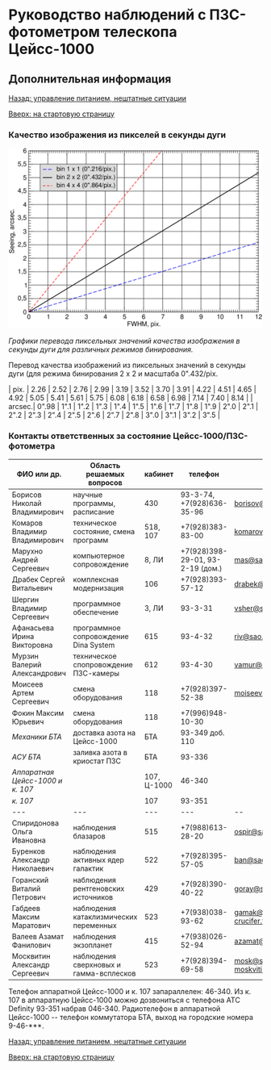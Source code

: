 # Руководство наблюдений с ПЗС-фотометром телескопа Цейсс-1000

## Дополнительная информация

[Назад: управление питанием, нештатные ситуации](Neshtat.md)

[Вверх: на стартовую страницу](index.md)

### Качество изображения из пикселей в секунды дуги

![Графики перевода пиксельных значений качества изображения в секунды дуги для различных режимов бинирования.](pic/Scale.png)

  *Графики перевода пиксельных значений качества изображения в секунды дуги для различных режимов бинирования.*


Перевод качества изображений из пиксельных значений в секунды дуги 
(для режима бинирования 2 х 2 и масштаба 0".432/pix.

| pix.   |  2.26 | 2.52 | 2.76 | 2.99 | 3.19 | 3.52 | 3.70 | 3.91 | 4.22 | 4.51 | 4.65 | 4.92 | 5.05 | 5.41 | 5.61 | 5.75 | 6.08 | 6.18 | 6.58 | 6.98 | 7.14 | 7.40 | 8.14  | 
| arcsec.| 0".98 | 1".1 | 1".2 | 1".3 | 1".4 | 1".5 | 1".6 | 1".7 | 1".8 | 1".9 | 2".0 | 2".1 | 2".2 | 2".3 | 2".4 | 2".5 | 2".6 | 2".7 | 2".8 | 3".0 | 3".1 | 3".2 | 3".5  |










### Контакты ответственных за состояние Цейсс-1000/ПЗС-фотометра

ФИО или др.                               | Область решаемых вопросов                |  кабинет    | телефон                           | e-mail
---                                       | ---                                      | ---         | ---                               | ---
Борисов Николай Владимирович              | научные программы, расписание            |  430        | 93-3-74, +7(928)636-35-96         | <borisov@sao.ru>
Комаров Владимир Владимирович             | техническое состояние, смена программ    |  518, 107   | +7(928)383-83-00                  | <komarov@sao.ru>
Марухно Андрей Сергеевич                  | компьютерное сопровождение               |  8, ЛИ      | +7(928)398-29-01, 93-2-19 (дом.)  | <mas@sao.ru>
Драбек Сергей Витальевич                  | комплексная модернизация                 |  106        | +7(928)393-57-12 | <drabek@sao.ru>
Шергин Владимир Сергеевич                 | программное обеспечение                  |  3, ЛИ      | 93-3-31          | <vsher@sao.ru> 
Афанасьева Ирина Викторовна               | программное сопровождение Dina System    |  615        | 93-4-32          | <riv@sao.ru>
Мурзин Валерий Александрович              | техническое спопровождение ПЗС-камеры    |  612        | 93-4-30          | <vamur@sao.ru>
Моисеев Артем Сергеевич                   | смена оборудования                       |  118        | +7(928)397-52-38 | <moiseevart1989@gmail.com>
Фокин Максим Юрьевич                      | смена оборудования                       |  118        | +7(996)948-10-30 |
*Механики БТА*                            | доставка азота на Цейсс-1000             |  БТА        | 93-349 доб. 110  |
*АСУ БТА*                                 | заливка азота в криостат ПЗС             |  БТА        | 93-336           |
*Аппаратная Цейсс-1000 и к. 107*          |                                          | 107, Ц-1000 | 46-340           |
*к. 107*                                  |                                          |  107        | 93-351           |
---                                       | ---                                      | ---         | ---              | --
Спиридонова Ольга Ивановна                | наблюдения блазаров                      |  515        | +7(988)613-28-20 | <ospir@sao.ru>
Буренков Александр Николаевич             | наблюдения активных ядер галактик        |  522        | +7(928)395-57-05 | <ban@sao.ru>
Горанский Виталий Петрович                | наблюдения рентгеновских источников      |  429        | +7(928)390-40-22 | <goray@sao.ru>
Габдеев Максим Маратович                  | наблюдения катаклизмических переменных   |  523        | +7(938)038-93-62 | <gamak@sao.ru>  <crucifer.troll@gmail.com>
Валеев Азамат Фанилович                   | наблюдения экзопланет                    |  415        | +7(938)026-52-94 | <azamat@sao.ru> 
Москвитин Александр Сергеевич             | наблюдения сверхновых и гамма-всплесков  |  523        | +7(928)394-69-58 | <mosk@sao.ru>  <moskvitin.alexander@gmail.com>  

                                          
Телефон аппаратной Цейсс-1000 и к. 107 запараллелен: 46-340. Из к. 107 в аппаратную Цейсс-1000 можно дозвониться с телефона ATC Definity 
93-351 набрав 046-340. 
Радиотелефон в аппаратной Цейсс-1000 -- телефон коммутатора БТА, выход на городские номера 9-46-***.


[Назад: управление питанием, нештатные ситуации](Neshtat.md)

[Вверх: на стартовую страницу](index.md)


